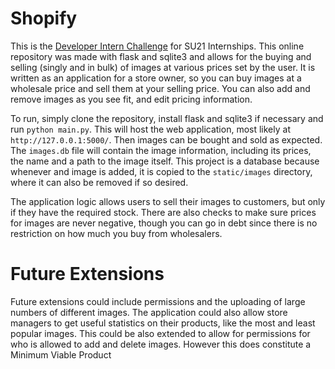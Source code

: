 # Shopify

This is the [Developer Intern Challenge](https://docs.google.com/document/d/1ZKRywXQLZWOqVOHC4JkF3LqdpO3Llpfk_CkZPR8bjak/edit) for SU21 Internships. This online repository was made with flask and sqlite3 and allows for the buying and selling (singly and in bulk) of images at various prices set by the user. It is written as an application for a store owner, so you can buy images at a wholesale price and sell them at your selling price. You can also add and remove images as you see fit, and edit pricing information.

To run, simply clone the repository, install flask and sqlite3 if necessary and run `python main.py`. This will host the web application, most likely at `http://127.0.0.1:5000/`. Then images can be bought and sold as expected. The `images.db` file will contain the image information, including its prices, the name and a path to the image itself. This project is a database because whenever and image is added, it is copied to the `static/images` directory, where it can also be removed if so desired.

The application logic allows users to sell their images to customers, but only if they have the required stock. There are also checks to make sure prices for images are never negative, though you can go in debt since there is no restriction on how much you buy from wholesalers.

# Future Extensions
Future extensions could include permissions and the uploading of large numbers of different images. The application could also allow store managers to get useful statistics on their products, like the most and least popular images. This could be also extended to allow for permissions for who is allowed to add and delete images. However this does constitute a Minimum Viable Product
